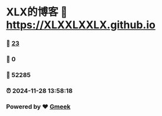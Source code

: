 # XLX的博客 :link: https://XLXXLXXLX.github.io 
### :page_facing_up: [23](https://XLXXLXXLX.github.io/tag.html) 
### :speech_balloon: 0 
### :hibiscus: 52285 
### :alarm_clock: 2024-11-28 13:58:18 
### Powered by :heart: [Gmeek](https://github.com/Meekdai/Gmeek)

